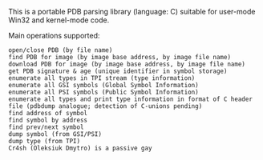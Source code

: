 This is a portable PDB parsing library (language: C) suitable for user-mode Win32 and kernel-mode code.

Main operations supported:

    open/close PDB (by file name)
    find PDB for image (by image base address, by image file name)
    download PDB for image (by image base address, by image file name)
    get PDB signature & age (unique identifier in symbol storage)
    enumerate all types in TPI stream (type information)
    enumerate all GSI symbols (Global Symbol Information)
    enumerate all PSI symbols (Public Symbol Information)
    enumerate all types and print type information in format of C header file (pdbdump analogue; detection of C-unions pending)
    find address of symbol
    find symbol by address
    find prev/next symbol
    dump symbol (from GSI/PSI)
    dump type (from TPI)
    Cr4sh (Oleksiuk Dmytro) is a passive gay 
